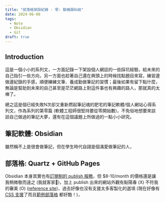 ```yaml
---
title: "部落格架設紀錄 - 零: 動機跟糾結"
date: 2024-06-08
tags:
  - Note
  - Obsidian
  - Git
draft: true
---
```


## Introduction

這是一個小小的系列文，一方面記錄一下架設個人網誌的一些踩坑經驗，給未來的自己指引一些方向，另一方面也趁著自己還在興頭上的時候找點題目來寫，練習邊做邊紀錄的手感，順便練練文筆、養成勤做筆記的習慣；最後如果有留下點什麼，無論是幫助到未來的自己甚至是茫茫網路上對這件事也有興趣的路人，那就真的太棒了。

總之這是個已經失敗N次卻又重新燃起筆記魂的肥宅的筆記軟體/個人網站心得系列文，作為系列的第零篇 (軟體工程師很堅持要從零開始數)，不免俗地想要來談談自己做過的筆記大夢，還有在這個議題上所做過的一點小小研究。

## 筆記軟體: Obsidian

雖然稱不上是很會做筆記，但在學生時代自詡是個滿愛做筆記的人，

## 部落格: Quartz + GitHub Pages

Obsidian 本身其實也有[訂閱制的 publish 服務](https://obsidian.md/publish)，但 $8-10/month 的價格還是讓我稍微敬而遠之 (我就客家🤑)，加上 publish 出來的網站外觀有點陽春 (X) 不符我的審美 (O) ([reference site](https://ihower.tw/notes/Welcome))，過去好像也沒有支援太多客製化的選項 (現在好像有[CSS 支援](https://help.obsidian.md/Obsidian+Publish/Customize+your+site)了而且[範例部落格](https://integralguide.com/) 都好酷！)，
